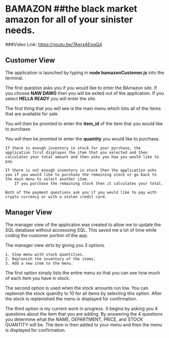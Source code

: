 # BAMAZON ##the black market amazon for all of your sinister needs.

###Video Link:  https://youtu.be/7AerxAEqgQ4

## Customer View

The application is launched by typing in **node bamazonCustomer.js** into the terminal. 

The first question asks you if you would like to enter the BAmazon site. If you choose **NAW DAWG** then you will be exited out of the applicatoin. If you select **HELLA READY** you will enter the site. 

The first thing that you will see is the main menu which lists all of the items that are available for sale. 

You will then be promted to enter the **item_id** of the item that you would like to purchase.

You will then be promted to enter the **quantity** you would like to purchase.

    If there is enough inventory in stock for your purchase, the application first displayes the item that you selected and then calculates your total amount and then asks you how you would like to pay.

    If there is not enough inventory in stock then the application asks you if you would like to purchase the remaining stock or go back to the main menu to select another item.
        If you purchase the remaining stock then it calculates your total.

    Both of the payment questions ask you if you would like to pay with crypto currency or with a stolen credit card.


## Manager View     

The manager view of the applicaton was created to allow me to update the SQL database without accesssing SQL. This saved me a lot of time while coding the customer portion of the app.

The manager view strts by giving you 3 options. 

    1. View menu with stock quantities.
    2. Replenish the inventory of the items.
    3. Add a new item to the menu.

The first option simply lists the entire menu so that you can see how much of each item you have in stock. 

The second option is used when the stock amounts run low. You can replenish the stock quanitty to 10 for all items by selecting this option. After the stock is replenished the menu is displayed for confirmation.

The third option is my current work in progress. It begins by asking you 4 questions about the item that you are adding. By answering the 4 questions you determine what the NAME, DEPARTMENT, PRICE, and STOCK QUANTITY will be.
    The item is then added to your menu and then the menu is displayed for confirmation.


